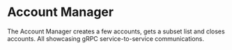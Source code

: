 # Account Manager

The Account Manager creates a few accounts, gets a subset list and closes accounts. All showcasing gRPC service-to-service communications.
